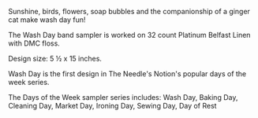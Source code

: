 Sunshine, birds, flowers, soap bubbles and the companionship of a ginger cat make wash day fun!

The Wash Day band sampler is worked on 32 count Platinum Belfast Linen with DMC floss.

Design size: 5 ½ x 15 inches.

Wash Day is the first design in The Needle's Notion's popular days of the week series.

The Days of the Week sampler series includes:
Wash Day, Baking Day, Cleaning Day, Market Day, Ironing Day, Sewing Day, Day of Rest
